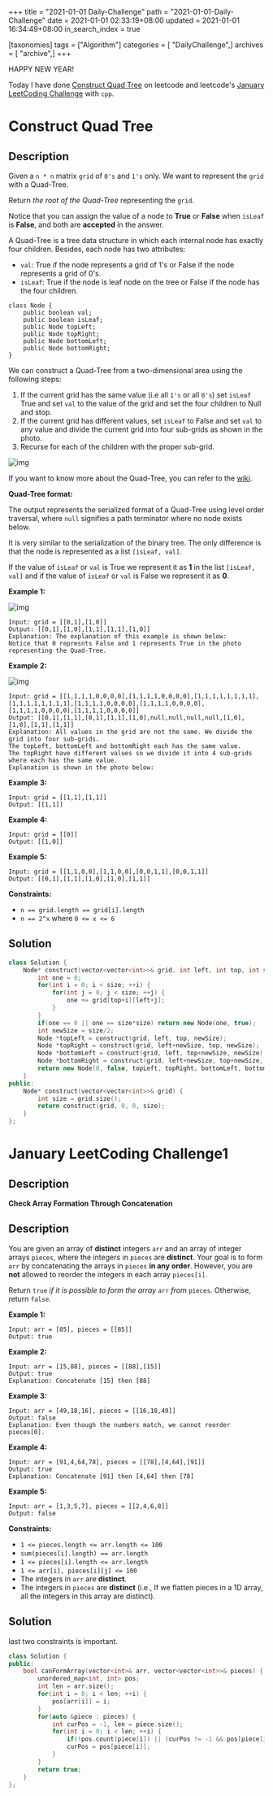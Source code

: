 +++
title = "2021-01-01 Daily-Challenge"
path = "2021-01-01-Daily-Challenge"
date = 2021-01-01 02:33:19+08:00
updated = 2021-01-01 16:34:49+08:00
in_search_index = true

[taxonomies]
tags = ["Algorithm"]
categories = [ "DailyChallenge",]
archives = [ "archive",]
+++

HAPPY NEW YEAR!

Today I have done [Construct Quad Tree](https://leetcode.com/problems/construct-quad-tree/) on leetcode and leetcode's [January LeetCoding Challenge](https://leetcode.com/explore/featured/card/january-leetcoding-challenge-2021/579/week-1-january-1st-january-7th/3589/) with `cpp`.

<!-- more -->

# Construct Quad Tree

## Description

Given a `n * n` matrix `grid` of `0's` and `1's` only. We want to represent the `grid` with a Quad-Tree.

Return *the root of the Quad-Tree* representing the `grid`.

Notice that you can assign the value of a node to **True** or **False** when `isLeaf` is **False**, and both are **accepted** in the answer.

A Quad-Tree is a tree data structure in which each internal node has exactly four children. Besides, each node has two attributes:

- `val`: True if the node represents a grid of 1's or False if the node represents a grid of 0's. 
- `isLeaf`: True if the node is leaf node on the tree or False if the node has the four children.

```
class Node {
    public boolean val;
    public boolean isLeaf;
    public Node topLeft;
    public Node topRight;
    public Node bottomLeft;
    public Node bottomRight;
}
```

We can construct a Quad-Tree from a two-dimensional area using the following steps:

1. If the current grid has the same value (i.e all `1's` or all `0's`) set `isLeaf` True and set `val` to the value of the grid and set the four children to Null and stop.
2. If the current grid has different values, set `isLeaf` to False and set `val` to any value and divide the current grid into four sub-grids as shown in the photo.
3. Recurse for each of the children with the proper sub-grid.

![img](https://assets.leetcode.com/uploads/2020/02/11/new_top.png)

If you want to know more about the Quad-Tree, you can refer to the [wiki](https://en.wikipedia.org/wiki/Quadtree).

**Quad-Tree format:**

The output represents the serialized format of a Quad-Tree using level order traversal, where `null` signifies a path terminator where no node exists below.

It is very similar to the serialization of the binary tree. The only difference is that the node is represented as a list `[isLeaf, val]`.

If the value of `isLeaf` or `val` is True we represent it as **1** in the list `[isLeaf, val]` and if the value of `isLeaf` or `val` is False we represent it as **0**.

 

**Example 1:**

![img](https://assets.leetcode.com/uploads/2020/02/11/grid1.png)

```
Input: grid = [[0,1],[1,0]]
Output: [[0,1],[1,0],[1,1],[1,1],[1,0]]
Explanation: The explanation of this example is shown below:
Notice that 0 represnts False and 1 represents True in the photo representing the Quad-Tree.
```

**Example 2:**

![img](https://assets.leetcode.com/uploads/2020/02/12/e2mat.png)

```
Input: grid = [[1,1,1,1,0,0,0,0],[1,1,1,1,0,0,0,0],[1,1,1,1,1,1,1,1],[1,1,1,1,1,1,1,1],[1,1,1,1,0,0,0,0],[1,1,1,1,0,0,0,0],[1,1,1,1,0,0,0,0],[1,1,1,1,0,0,0,0]]
Output: [[0,1],[1,1],[0,1],[1,1],[1,0],null,null,null,null,[1,0],[1,0],[1,1],[1,1]]
Explanation: All values in the grid are not the same. We divide the grid into four sub-grids.
The topLeft, bottomLeft and bottomRight each has the same value.
The topRight have different values so we divide it into 4 sub-grids where each has the same value.
Explanation is shown in the photo below:
```

**Example 3:**

```
Input: grid = [[1,1],[1,1]]
Output: [[1,1]]
```

**Example 4:**

```
Input: grid = [[0]]
Output: [[1,0]]
```

**Example 5:**

```
Input: grid = [[1,1,0,0],[1,1,0,0],[0,0,1,1],[0,0,1,1]]
Output: [[0,1],[1,1],[1,0],[1,0],[1,1]]
```

**Constraints:**

- `n == grid.length == grid[i].length`
- `n == 2^x` where `0 <= x <= 6`

## Solution

``` cpp
class Solution {
    Node* construct(vector<vector<int>>& grid, int left, int top, int size) {
        int one = 0;
        for(int i = 0; i < size; ++i) {
            for(int j = 0; j < size; ++j) {
                one += grid[top+i][left+j];
            }
        }
        if(one == 0 || one == size*size) return new Node(one, true);
        int newSize = size/2;
        Node *topLeft = construct(grid, left, top, newSize);
        Node *topRight = construct(grid, left+newSize, top, newSize);
        Node *bottomLeft = construct(grid, left, top+newSize, newSize);
        Node *bottomRight = construct(grid, left+newSize, top+newSize, newSize);
        return new Node(0, false, topLeft, topRight, bottomLeft, bottomRight);
    }
public:
    Node* construct(vector<vector<int>>& grid) {
        int size = grid.size();
        return construct(grid, 0, 0, size);
    }
};
```

# January LeetCoding Challenge1

## Description

**Check Array Formation Through Concatenation**

## Description

You are given an array of **distinct** integers `arr` and an array of integer arrays `pieces`, where the integers in `pieces` are **distinct**. Your goal is to form `arr` by concatenating the arrays in `pieces` **in any order**. However, you are **not** allowed to reorder the integers in each array `pieces[i]`.

Return `true` *if it is possible* *to form the array* `arr` *from* `pieces`. Otherwise, return `false`.

**Example 1:**

```
Input: arr = [85], pieces = [[85]]
Output: true
```

**Example 2:**

```
Input: arr = [15,88], pieces = [[88],[15]]
Output: true
Explanation: Concatenate [15] then [88]
```

**Example 3:**

```
Input: arr = [49,18,16], pieces = [[16,18,49]]
Output: false
Explanation: Even though the numbers match, we cannot reorder pieces[0].
```

**Example 4:**

```
Input: arr = [91,4,64,78], pieces = [[78],[4,64],[91]]
Output: true
Explanation: Concatenate [91] then [4,64] then [78]
```

**Example 5:**

```
Input: arr = [1,3,5,7], pieces = [[2,4,6,8]]
Output: false
```

**Constraints:**

- `1 <= pieces.length <= arr.length <= 100`
- `sum(pieces[i].length) == arr.length`
- `1 <= pieces[i].length <= arr.length`
- `1 <= arr[i], pieces[i][j] <= 100`
- The integers in `arr` are **distinct**.
- The integers in `pieces` are **distinct** (i.e., If we flatten pieces in a 1D array, all the integers in this array are distinct).

## Solution

last two constraints is important.

``` cpp
class Solution {
public:
    bool canFormArray(vector<int>& arr, vector<vector<int>>& pieces) {
        unordered_map<int, int> pos;
        int len = arr.size();
        for(int i = 0; i < len; ++i) {
            pos[arr[i]] = i;
        }
        for(auto &piece : pieces) {
            int curPos = -1, len = piece.size();
            for(int i = 0; i < len; ++i) {
                if(!pos.count(piece[i]) || (curPos != -1 && pos[piece[i]] != curPos + 1)) return false;
                curPos = pos[piece[i]];
            }
        }
        return true;
    }
};
```